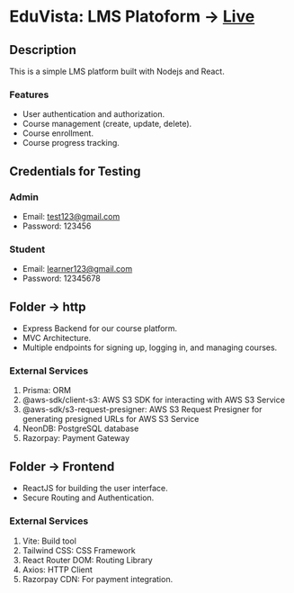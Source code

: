 # EduVista: LMS Platoform -> [Live](https://eduvista.manavchaudhary.tech/)

## Description
This is a simple LMS platform built with Nodejs and React.
### Features
- User authentication and authorization.
- Course management (create, update, delete).
- Course enrollment.
- Course progress tracking.

## Credentials for Testing
### Admin
- Email:  test123@gmail.com
- Password: 123456
### Student
- Email: learner123@gmail.com
- Password: 12345678

## Folder -> http
- Express Backend for our course platform.
- MVC Architecture.
- Multiple endpoints for signing up, logging in, and managing courses.

### External Services

1. Prisma: ORM
2. @aws-sdk/client-s3: AWS S3 SDK for interacting with AWS S3 Service
3. @aws-sdk/s3-request-presigner: AWS S3 Request Presigner for generating presigned URLs for AWS S3 Service
4. NeonDB: PostgreSQL database
5. Razorpay: Payment Gateway

## Folder -> Frontend
- ReactJS for building the user interface.
- Secure Routing and Authentication.

### External Services

1. Vite: Build tool
2. Tailwind CSS: CSS Framework
3. React Router DOM: Routing Library
4. Axios: HTTP Client
5. Razorpay CDN: For payment integration.
